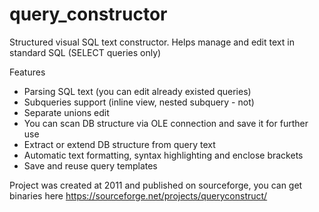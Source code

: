 # query_constructor
Structured visual SQL text constructor. Helps manage and edit text in standard SQL (SELECT queries only)

Features
- Parsing SQL text (you can edit already existed queries)
- Subqueries support (inline view, nested subquery - not)
- Separate unions edit
- You can scan DB structure via OLE connection and save it for further use
- Extract or extend DB structure from query text
- Automatic text formatting, syntax highlighting and enclose brackets
- Save and reuse query templates

Project was created at 2011 and published on sourceforge, you can get binaries here https://sourceforge.net/projects/queryconstruct/
